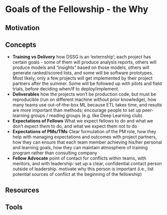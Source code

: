 # Goals of the Fellowship - the Why

## Motivation

## Concepts

* **Training vs Delivery** how DSSG is an ‘externship’; each project has certain goals - some of them will produce analysis reports, others will produce models and “insights” based on those models, others will generate ranked/scored lists, and some will be software prototypes. Most likely, only a few projects will get implemented by their project partners after the summer. Some will be followed up with pilots and field trials, before deciding when/if to deploy/implement.
* **Deliverables** how the projects won’t be production code, but must be reproducible (run on different machine without prior knowledge), how many teams use out-of-the-box ML because ETL takes time, and results are more important than methods; encourage people to set up peer-learning groups / reading groups (e.g. like Deep Learning club)
* **Expectations of Fellows** What we expect fellows to do and what we don’t expect them to do, and what we expect them not to do
* **Expectations of PMs/TMs** Clear formulation of the PM role, how they help with managing expectations and outcomes with project partners, how they can ensure that each team member achieving his/her personal and learning goals, how they can maintain atmosphere of training program rather than consulting company
* **Fellow Advocate** point of contact for conflicts within teams, with mentors, and with leadership: set up a clear, confidential contact person outside of leadership. motivate why this person is important (i.e., list potential sources of conflict at the beginning of the fellowship)


## Resources

## Tools